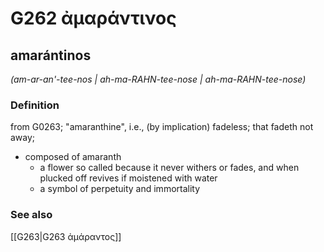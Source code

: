 # G262 ἀμαράντινος

## amarántinos

_(am-ar-an'-tee-nos | ah-ma-RAHN-tee-nose | ah-ma-RAHN-tee-nose)_

### Definition

from G0263; "amaranthine", i.e., (by implication) fadeless; that fadeth not away; 

- composed of amaranth
  - a flower so called because it never withers or fades, and when plucked off revives if moistened with water
  - a symbol of perpetuity and immortality

### See also

[[G263|G263 ἀμάραντος]]
